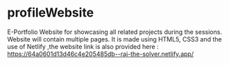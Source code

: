 # profileWebsite
E-Portfolio Website for showcasing all related projects during the sessions.
Website will contain multiple pages.
It is made using HTML5, CSS3 and the use of Netlify ,the website link is also provided here :
https://64a0601d13d46c4e205485db--raj-the-solver.netlify.app/
